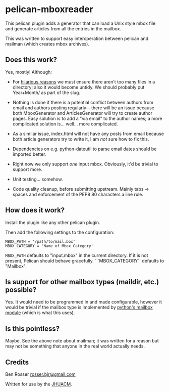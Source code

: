# pelican-mboxreader

This pelican plugin adds a generator that can load a Unix style mbox file and
generate articles from all the entries in the mailbox.

This was written to support easy interoperation between pelican and mailman
(which creates mbox archives).

## Does this work?

Yes, mostly! Although:

* For [hilarious reasons](https://osdir.com/ml/file-systems.openafs.general/2002-09/msg00072.html)
we must ensure there aren't too many files in a directory; also it would become untidy.
We should probably put Year+Month/ as part of the slug.

* Nothing is done if there is a potential conflict between authors from email and authors
posting regularly-- there will be an issue because both MboxGenerator and ArticlesGenerator
will try to create author pages. Easy solution is to add a "via email" to the author names;
a more complicated solution is... well... more complicated.

* As a similar issue, index.html will not have any posts from email because both article
generators try to write it, I am *not* sure how to fix this.

* Dependencies on e.g. python-dateutil to parse email dates should be imported better.

* Right now we only support *one* input mbox. Obviously, it'd be trivial to support more.

* Unit testing... somehow.

* Code quality cleanup, before submitting upstream. Mainly tabs -> spaces and enforcement
of the PEP8 80 characters a line rule.

## How does it work?

Install the plugin like any other pelican plugin.

Then add the following settings to the configuration:

```
MBOX_PATH = '/path/to/mail.box'
MBOX_CATEGORY = 'Name of Mbox Category'
```

```MBOX_PATH``` defaults to "input.mbox" in the current directory. If it is not present,
Pelican should behave gracefully. ```MBOX_CATEGORY`` defaults to "Mailbox".

## Is support for other mailbox types (maildir, etc.) possible?

Yes. It would need to be programmed in and made configurable, however it would
be trivial if the mailbox type is implemented by [python's mailbox module](https://docs.python.org/2/library/mailbox.html)
(which is what this uses).

## Is this pointless?

Maybe. See the above note about mailman; it was written for a reason but may not
be something that anyone in the real world actually needs.

## Credits

Ben Rosser <rosser.bjr@gmail.com>

Written for use by the [JHUACM](https://www.acm.jhu.edu/).

